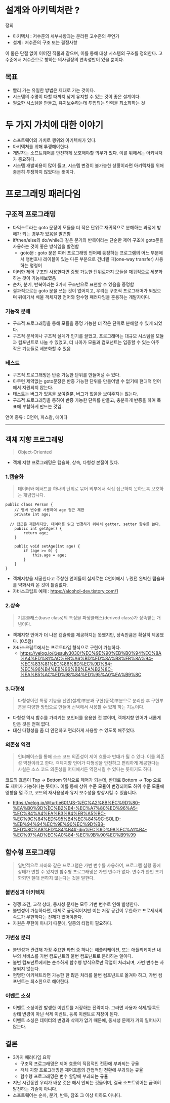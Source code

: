 # 설계와 아키텍처란 ?

정의

- 아키텍처 : 저수준의 세부사항과는 분리된 고수준의 무언가
- 설계 : 저수준의 구조 또는 결정사항

이 둘은 단절 없이 이어진 직물과 같으며, 이를 통해 대상 시스템의 구조를 정의한다. 고수준에서 저수준으로 향하는 의사결정의 연속성만이 있을 뿐이다.

## 목표

- 빨리 가는 유일한 방법은 제대로 가는 것이다.
- 시스템의 수명이 다할 때까지 낮게 유지할 수 있는 것이 좋은 설계이다.
- 필요한 시스템을 만들고, 유지보수하는데 투입되는 인력을 최소화하는 것

# 두 가지 가치에 대한 이야기

- 소프트웨어의 가치로 행위와 아키텍처가 있다.
- 아키텍처를 위해 투쟁해야한다.
- 개발자는 소프트웨어를 안전하게 보호해야할 의무가 있다. 이를 위해서는 아키텍처가 중요하다.
- 시스템 개발비용이 많이 들고, 시스템 변경이 불가능한 상황이라면 아키텍처를 위해 충분히 투쟁하지 않았다는 뜻이다.

# 프로그래밍 패러다임

## 구조적 프로그래밍

- 다익스트라는 goto 문장이 모듈을 더 작은 단위로 재귀적으로 분해하는 과정에 방해가 되는 경우가 있음을 발견함
- if/then/else와 do/while과 같은 분기와 반복이라는 단순한 제어 구조에 goto문을 사용하는 것이 좋은 방식임을 발견함
  - goto문 : goto 문은 여러 프로그래밍 언어에 등장하는 프로그램의 어느 부분에서 행번호나 레이블이 있는 다른 부분으로 건너뛸 때(one-way transfer) 사용하는 명령어
- 이러한 제어 구조만 사용한다면 증명 가능한 단위로까지 모듈을 재귀적으로 세분화하는 것이 가능해보였음
- 순차, 분기, 반복이라는 3가지 구조만으로 표현할 수 있음을 증명함
- 결과적으로는 goto 문을 쓰는 것이 없어지고, 우리는 구조적 프로그래머가 되었으며 뒤에가서 배울 객체지향 언어와 함수형 패러다임을 혼용하는 개발자이다.

### 기능적 분해

- 구조적 프로그래밍을 통해 모듈을 증명 가능한 더 작은 단위로 분해할 수 있게 되었다.
- 구조적 분석이나 구조적 설계가 인기를 끌었고, 프로그래머는 대규모 시스템을 모듈과 컴포넌트로 나눌 수 있었고, 더 나아가 모듈과 컴포넌트는 입증할 수 있는 아주 작은 기능들로 세분화할 수 있음

### 테스트

- 구조적 프로그래밍은 반증 가능한 단위를 만들어낼 수 있다.
- 아무런 제약없는 goto문장은 반증 가능한 단위를 만들어낼 수 없기에 현대적 언어에서 지원되지 않는다.
- 테스트는 버그가 있음을 보여줄뿐, 버그가 없음을 보여주지는 않는다.
- 구조적 프로그래밍을 통하여 반증 가능한 단위를 만들고, 충분하게 반증을 하여 목표에 부합하게 만드는 것임.

언어 종류 : C언어, 파스칼, 에이다

---

## 객체 지향 프로그래밍

> Object-Oriented

- 객체 지향 프로그래밍은 캡슐화, 상속, 다형성 본질이 있다.

### 1.캡슐화

> 데이터와 메서드를 하나의 단위로 묶어 외부에서 직접 접근하지 못하도록 보호하는 개념입니다.

```
public class Person {
	// 멤버 변수를 사용하여 age 접근 제한
	private int age;

  // 접근은 제한하지만, 데이터를 읽고 변경하기 위해서 getter, setter 함수를 쓴다.
	public int getAge() {
		return age;
	}

	public void setAge(int age) {
		if (age >= 0) {
			this.age = age;
		}
	}
}
```

- 객체지향을 제공한다고 주창한 언어들이 실제로는 C언어에서 누렸던 완벽한 캡슐화를 약화시켜 온 것이 틀림없다.
- 자바스크립트 예제 : https://alcohol-dev.tistory.com/1

### 2.상속

> 기본클래스(base class)의 특징을 파생클래스(derived class)가 상속받는 개념이다.

- 객체지향 언어가 더 나은 캡슐화를 제공하지는 못했지만, 상속만큼은 확실히 제공했다. (0.5점)
- 자바스크립트에서는 프로토타입 형식으로 구현이 가능하다.
  - https://velog.io/@ssulv3030/%EC%9E%90%EB%B0%94%EC%8A%A4%ED%81%AC%EB%A6%BD%ED%8A%B8%EB%8A%94-%EC%83%81%EC%86%8D%EC%9D%84-%EC%96%B4%EB%96%BB%EA%B2%8C-%EA%B5%AC%ED%98%84%ED%95%A0%EA%B9%8C

### 3.다형성

> 다형성이란 특정 기능을 선언(설계)부분과 구현(동작)부분으로 분리한 후 구현부분을 다양한 방법으로 만들어 선택해서 사용할 수 있게 하는 기능이다.

- 다형성 역시 함수를 가리키는 포인터를 응용한 것 뿐이며, 객체지향 언어가 새롭게 만든 것은 전혀 없다.
- 대신 다형성을 좀 더 안전하고 편리하게 사용할 수 있도록 해주었다.

### 의존성 역전

> 인터페이스를 통해 소스 코드 의존성이 제어 흐름과 반대가 될 수 있다. 이를 의존성 역전이라고 한다.
> 객체지향 언어가 다형성을 안전하고 편리하게 제공한다는 사실은 소스 코드 의존성을 어디에서든 역전시킬 수 있다는 뜻이기도 하다.

코드의 흐름이 Top -> Bottom 형식으로 제어가 되는데, 반대로 Bottom -> Top 으로도 제어가 가능하다는 뜻이다.
이를 통해 상위 수준 모듈이 변경되어도 하위 수준 모듈에 영향을 덜 주고, 코드의 재사용성과 유지 보수성을 향상시킬 수 있습니다.

- https://velog.io/@turtle601/JS-%EC%A2%8B%EC%9D%80-%EA%B0%9D%EC%B2%B4-%EC%A7%80%ED%96%A5-%EC%84%A4%EA%B3%84%EB%A5%BC-%EC%9C%84%ED%95%B4%EC%84%9C-SOLID-%EB%94%94%EC%9E%90%EC%9D%B8-%ED%8C%A8%ED%84%B4#-dip%EC%9D%98%EC%A1%B4-%EC%97%AD%EC%A0%84-%EC%9B%90%EC%B9%99

## 함수형 프로그래밍

> 일반적으로 자바와 같은 프로그램은 가변 변수를 사용하여, 프로그램 실행 중에 상태가 변할 수 있지만 함수형 프로그래밍은 가변 변수가 없다.
> 변수가 한번 초기화되면 절대 변하지 않는다는 것을 말한다.

### 불변성과 아키텍처

- 경쟁 조건, 교착 상태, 동시성 문제는 모두 가변 변수로 인해 발생한다.
- 불변성이 가능하다면, 대체로 긍정적이지만 이는 저장 공간이 무한하고 프로세서의 속도가 무한하다는 전제가 있어야한다.
- 자원은 무한이 아니기 때문에, 일종의 타협이 필요하다.

### 가변성 분리

- 불변성과 관련해 가장 주요한 타협 중 하나는 애플리케이션, 또는 애플리케이션 내부의 서비스를 가변 컴포넌트와 불변 컴포넌트로 분리하는 일이다.
- 불변 컴포넌트에서는 순수하게 함수형 방식으로만 작업이 처리되며, 가변 변수는 사용되지 않는다.
- 현명한 아키텍트라면 가능한 한 많은 처리를 불변 컴포넌트로 옮겨야 하고, 가변 컴포넌트는 최소한으로 해야한다.

### 이벤트 소싱

- 이벤트 소싱이란 발생한 이벤트를 저장하는 전략이다. 그러면 사용자 삭제/등록도 상태 변경이 아닌 삭제 이벤트, 등록 이벤트로 저장이 된다.
- 이벤트 소싱은 데이터의 변경과 삭제가 없기 때문에, 동시성 문제가 거의 일어나지 않는다.

## 결론

- 3가지 패러다임 요약
  - 구조적 프로그래밍은 제어 흐름의 직접적인 전환에 부과되는 규율
  - 객체 지향 프로그래밍은 제어흐름의 간접적인 전환에 부과되는 규율
  - 함수형 프로그래밍은 변수 할당에 부과되는 규율
- 지난 시간동안 우리가 배운 것은 해서 안되는 것들이며, 결국 소프트웨어는 급격히 발전하는 기술이 아니다.
- 소프트웨어는 순차, 분기, 반복, 참조 그 이상 이하도 아니다.
